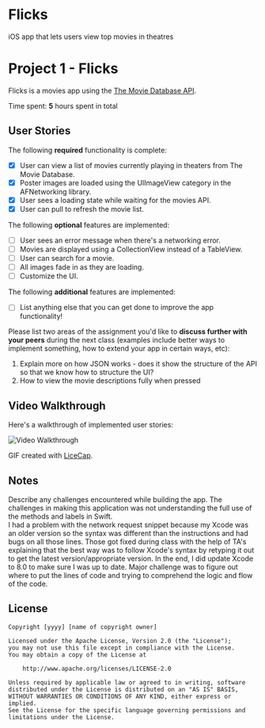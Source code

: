 # Flicks
iOS app that lets users view top movies in theatres

# Project 1 - Flicks

Flicks is a movies app using the [The Movie Database API](http://docs.themoviedb.apiary.io/#).

Time spent: **5** hours spent in total

## User Stories

The following **required** functionality is complete:

- [x] User can view a list of movies currently playing in theaters from The Movie Database.
- [x] Poster images are loaded using the UIImageView category in the AFNetworking library.
- [x] User sees a loading state while waiting for the movies API.
- [x] User can pull to refresh the movie list.

The following **optional** features are implemented:

- [ ] User sees an error message when there's a networking error.
- [ ] Movies are displayed using a CollectionView instead of a TableView.
- [ ] User can search for a movie.
- [ ] All images fade in as they are loading.
- [ ] Customize the UI.

The following **additional** features are implemented:

- [ ] List anything else that you can get done to improve the app functionality!

Please list two areas of the assignment you'd like to **discuss further with your peers** during the next class (examples include better ways to implement something, how to extend your app in certain ways, etc):

1. Explain more on how JSON works - does it show the structure of the API so that we know how to structure the UI? 
2. How to view the movie descriptions fully when pressed

## Video Walkthrough 

Here's a walkthrough of implemented user stories:

<img src='http://imgur.com/a/I4tFV.gif' title='Flicks' width='' alt='Video Walkthrough' />

GIF created with [LiceCap](http://www.cockos.com/licecap/).

## Notes

Describe any challenges encountered while building the app.
The challenges in making this application was not understanding the full use of the methods and labels in Swift.  
I had a problem with the network request snippet because my Xcode was an older version so the syntax was different than 
the instructions and had bugs on all those lines.  Those got fixed during class with the help of TA's explaining
that the best way was to follow Xcode's syntax by retyping it out to get the latest version/appropriate version.
In the end, I did update Xcode to 8.0 to make sure I was up to date.  Major challenge was to figure out where to put
the lines of code and trying to comprehend the logic and flow of the code.

## License

    Copyright [yyyy] [name of copyright owner]

    Licensed under the Apache License, Version 2.0 (the "License");
    you may not use this file except in compliance with the License.
    You may obtain a copy of the License at

        http://www.apache.org/licenses/LICENSE-2.0

    Unless required by applicable law or agreed to in writing, software
    distributed under the License is distributed on an "AS IS" BASIS,
    WITHOUT WARRANTIES OR CONDITIONS OF ANY KIND, either express or implied.
    See the License for the specific language governing permissions and
    limitations under the License.
